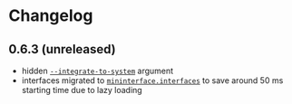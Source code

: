 # Changelog

## 0.6.3 (unreleased)
* hidden [`--integrate-to-system`](Overview.md#bash-completion) argument
* interfaces migrated to [`mininterface.interfaces`](Overview.md#all-possible-interfaces) to save around 50 ms starting time due to lazy loading